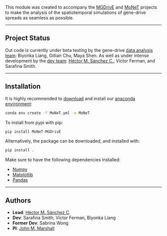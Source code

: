 
This module was created to accompany the [MGDrivE](https://marshalllab.github.io/MGDrivE/) and [MoNeT](https://chipdelmal.github.io/MoNeT/) projects to make the analysis of the spatiotemporal simulations of gene-drive spreads as seamless as possible.

<hr>

##  Project Status

Out code is currently under beta testing by the gene-drive [data analysis team](https://chipdelmal.github.io/MoNeT/Berkeley.html): Biyonka Liang, Gillian Chu, Maya Shen. As well as under intense development by the [dev team](https://chipdelmal.github.io/MoNeT/PythonModule.html): [Héctor M. Sánchez C.](https://chipdelmal.github.io/), Víctor Ferman, and Sarafina Smith.

<hr>

##  Installation

It is highly recommended to [download](https://anaconda.org/chipdelmal/MoNeT/files) and install our [anaconda environment](https://anaconda.org/chipdelmal/monet):

```bash
conda env create -f MoNeT.yml -n MoNeT
```

To install from pypi with pip:

```bash
pip install MoNeT-MGDrivE
```

Alternatively, the package can be downloaded, and installed with:

```bash
pip install .
```

Make sure to have the following dependencies installed:

* [Numpy](http://www.numpy.org/)
* [Matplotlib](https://matplotlib.org/)
* [Pandas](https://pandas.pydata.org/)

<hr>

##  Authors

* __Lead__: [Héctor M. Sánchez C](https://chipdelmal.github.io/).
* __Dev__: Sarafina Smith, Víctor Ferman, Biyonka Liang
* __Former Dev__: Sabrina Wong
* __PI__: [John M. Marshall](https://www.marshalllab.com/)
